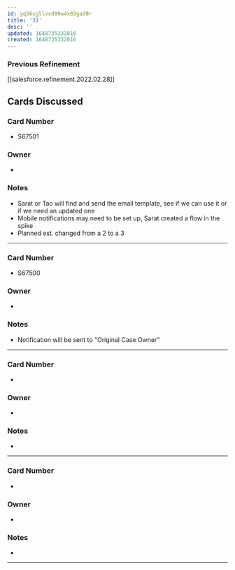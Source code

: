 ```yaml
---
id: yq56xgllvxd99w4x83gad9r
title: '31'
desc: ''
updated: 1648735332816
created: 1648735332816
---
```


### Previous Refinement
[[salesforce.refinement.2022.02.28]]

## Cards Discussed

### Card Number
- S67501
### Owner 
- 
### Notes
- Sarat or Tao will find and send the email template, see if we can use it or if we need an updated one
- Mobile notifications may need to be set up, Sarat created a flow in the spike
- Planned est. changed from a 2 to a 3
---
### Card Number
- S67500 
### Owner 
- 
### Notes
- Notification will be sent to "Original Case Owner"
---
### Card Number
- 
### Owner 
- 
### Notes
- 
---
### Card Number
- 
### Owner 
- 
### Notes
- 
---
